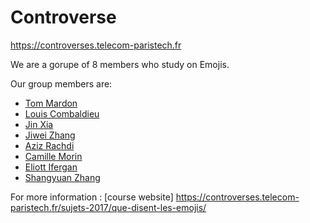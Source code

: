# Controverse


https://controverses.telecom-paristech.fr

We are a gorupe of 8 members who study on Emojis. 

Our group members are:

- [Tom Mardon](https://github.com/tmardon)
- [Louis Combaldieu](https://github.com/lcombaldieu)
- [Jin Xia](https://github.com/GabrielXia)
- [Jiwei Zhang](https://github.com/redtea0)
- [Aziz Rachdi](https://github.com/Aziz-Rachdi)
- [Camille Morin](https://github.com/camcamcamcamcamcam)
- [Eliott Ifergan](https://github.com/eliottif)
- [Shangyuan Zhang](https://github.com/ShangyuanZ)

For more information : [course website] https://controverses.telecom-paristech.fr/sujets-2017/que-disent-les-emojis/
